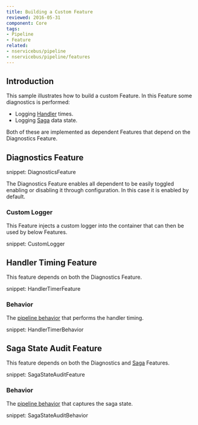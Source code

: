 ```yaml
---
title: Building a Custom Feature
reviewed: 2016-05-31
component: Core
tags:
- Pipeline
- Feature
related:
- nservicebus/pipeline
- nservicebus/pipeline/features
---
```


## Introduction

This sample illustrates how to build a custom Feature. In this Feature some diagnostics is performed:

 * Logging [Handler](/nservicebus/handlers/) times.
 * Logging [Saga](/nservicebus/sagas/) data state.

Both of these are implemented as dependent Features that depend on the Diagnostics Feature.


## Diagnostics Feature

snippet: DiagnosticsFeature

The Diagnostics Feature enables all dependent to be easily toggled enabling or disabling it through configuration. In this case it is enabled by default.


### Custom Logger

This Feature injects a custom logger into the container that can then be used by below Features.

snippet: CustomLogger


## Handler Timing Feature

This feature depends on both the Diagnostics Feature.

snippet: HandlerTimerFeature


### Behavior

The [pipeline behavior](/nservicebus/pipeline/manipulate-with-behaviors.md) that performs the handler timing.

snippet: HandlerTimerBehavior


## Saga State Audit Feature

This feature depends on both the Diagnostics and [Saga](/nservicebus/sagas/) Features.

snippet: SagaStateAuditFeature


### Behavior

The [pipeline behavior](/nservicebus/pipeline/manipulate-with-behaviors.md) that captures the saga state.

snippet: SagaStateAuditBehavior